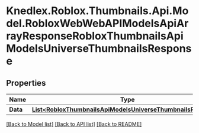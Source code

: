 # Knedlex.Roblox.Thumbnails.Api.Model.RobloxWebWebAPIModelsApiArrayResponseRobloxThumbnailsApiModelsUniverseThumbnailsResponse

## Properties

Name | Type | Description | Notes
------------ | ------------- | ------------- | -------------
**Data** | [**List&lt;RobloxThumbnailsApiModelsUniverseThumbnailsResponse&gt;**](RobloxThumbnailsApiModelsUniverseThumbnailsResponse.md) |  | [optional] 

[[Back to Model list]](../README.md#documentation-for-models) [[Back to API list]](../README.md#documentation-for-api-endpoints) [[Back to README]](../README.md)

